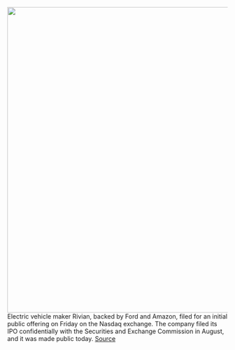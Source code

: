 <img src='https://cdn.vox-cdn.com/thumbor/91hlnA0y40racYEeq_5ThicgHBE=/0x0:5495x3656/1200x800/filters:focal(2309x1389:3187x2267)/cdn.vox-cdn.com/uploads/chorus_image/image/69939690/1198109310.0.jpg' width='700px' /><br/>
Electric vehicle maker Rivian, backed by Ford and Amazon, filed for an initial public offering on Friday on the Nasdaq exchange. The company filed its IPO confidentially with the Securities and Exchange Commission in August, and it was made public today.
<a href='https://www.theverge.com/2021/10/1/22705048/electric-vehicle-maker-rivian-ipo-ford-amazon'> Source <a/>